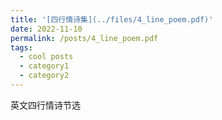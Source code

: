 ```yaml
---
title: '[四行情诗集](../files/4_line_poem.pdf)'
date: 2022-11-10
permalink: /posts/4_line_poem.pdf
tags:
  - cool posts
  - category1
  - category2
---
```


英文四行情诗节选